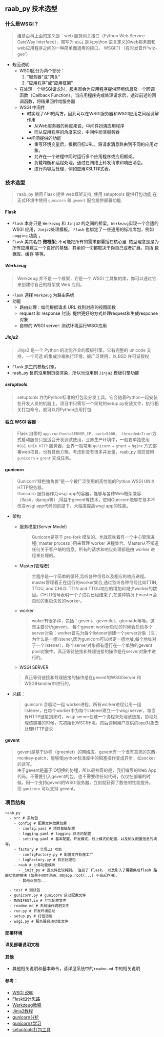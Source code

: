 ## raab_py 技术选型
### 什么是WSGI？
>维基百科上面的定义是：web 服务网关接口（Python Web Service GateWay Interface），简写为 `WSGI`.是为python 语言定义的web服务器和web应用程序之间的一种简单而通用的接口。
WSGI[1] （有时发音作'wiz-gee'）

- 规范说明  
  - WSGI区分为两个部分：
    1. “服务器”或“网关”
    2. “应用程序”或“应用框架”
  - 在处理一个WSGI请求时，服务器会为应用程序提供环境信息及一个回调函数（Callback Function）。当应用程序完成处理请求后，透过前述的回调函数，将结果回传给服务器
  - WSGI 中间件
    - 时实现了API的两方，因此可以在WSGI服务器和WSGI应用之间起调解作用
      - 从Web服务器的角度来说，中间件扮演应用程序
      - 而从应用程序的角度来说，中间件扮演服务器
    - 中间间提供的功能
      - 重写环境变量后，根据目标URL，将请求消息路由到不同的应用对象。
      - 允许在一个进程中同时运行多个应用程序或应用框架。
      - 负载均衡和远程处理，通过在网络上转发请求和响应消息。
      - 进行内容后处理，例如应用XSLT样式表。

### 技术选型
> raab_py 使用 Flask 提供 web框架支持, 使用 setuptools 提供打包功能,在 正式环境中使用 `gunicorn` 和 `gevent` 配合提供部署功能.

#### Flask
  - `Flask` 本身只是 `Werkezug` 和 `Jinja2` 的之间的桥梁，`Werkezug`实现一个合适的 WSGI 应用，`Jinja2`处理模板。 `Flask` 也绑定了一些通用的标准库包，例如 `Logging` 功能 。
  - `FLask` 美其名曰 __微框架__; 不可能把所有的需求都囊括在核心里.
  核型理念是是为所有应用建立一个良好的基础，其余的一切都取决于你自己或者扩展。包括 数据库、缓存 等等。
##### Werkzeug
>Werkzeug 并不是 一个框架，它是一个 WSGI 工具集的库，你可以通过它来创建你自己的框架或 Web 应用。

- `Flask` 选择 `Werkzeug` 为路由系统
- 功能
  - 路由处理：如何根据请求 URL 找到对应的视图函数
  - request 和 response 封装: 提供更好的方式处理request和生成response对象
  - 自带的 WSGI server: 测试环境运行WSGI应用

##### Jinja2
> Jinja2 是一个 Python 的功能齐全的模板引擎。它有完整的 unicode 支持，一个可选 的集成沙箱执行环境，被广泛使用，以 BSD 许可证授权

- `Flask` 原生的模板引擎。
- raab_py 目前没用到页面渲染，所以也没用到 `Jinja2` 模板引擎功能

##### setuptools
>setuptools 作为Python标准的打包及分发工具。它会随着Python一起安装在开发人员的机器上。项目中只需写一个简短的setup.py安装文件，执行相关打包命令，就可以将Python应用打包.


#### 独立 WSGI 容器
>Flask 自带的 `app.run(host=SERVER_IP, port=5000,  threaded=True)`方式启动服务只是适合开发测试使用，业界生产环境中，一般要单独使用 `WSGI UNIX HTTP` 服务器，业界一般常用 `gunicorn` + `grent` + `Nginx` 方式部署web项目。也有其他方案。考虑到没有很多并发量，raab_py 目前使用 `gunicorn` + `grent` 完成任务。

#### gunicorn
> Gunicorn“绿色独角兽”是一个被广泛使用的高性能的Python WSGI UNIX HTTP服务器。  
Gunicorn 服务器作为wsgi app的容器，能够与各种Web框架兼容（flask，django等）,得益于gevent等技术，使用Gunicorn能够在基本不改变wsgi app代码的前提下，大幅度提高wsgi app的性能。

- 架构
  - 服务模型(Server Model)
    >Gunicorn是基于 pre-fork 模型的。也就意味着有一个中心管理进程( master process )用来管理 worker 进程集合。Master从不知道任何关于客户端的信息。所有的请求和响应处理都是由 worker 进程来处理的。

  - Master(管理者)
    >主程序是一个简单的循环,监听各种信号以及相应的响应进程。master管理着正在运行的worker集合,通过监听各种信号比如TTIN, TTOU, and CHLD. TTIN and TTOU响应的增加和减少worker的数目。CHLD信号表明一个子进程已经结束了,在这种情况下master会自动的重启失败的worker。

  - worker
    >woker有很多种，包括：gevent、geventlet、gtornado等等。这里主要分析gevent。
  每个gevent worker启动的时候会启动多个server对象：worker首先为每个listener创建一个server对象（注：为什么是一组listener,因为gunicorn可以绑定一组地址,每个地址对于一个listener），每个server对象都有运行在一个单独的gevent pool对象中。真正等待链接和处理链接的操作是在server对象中进行的。

  - WSGI SERVER
  > 真正等待链接和处理链接的操作是在gevent的WSGIServer 和 WSGIHandler中进行的。

- 总结：
  >gunicorn 会启动一组 worker进程，所有worker进程公用一组listener，在每个worker中为每个listener建立一个wsgi server。每当有HTTP链接到来时，wsgi server创建一个协程来处理该链接，协程处理该链接的时候，先初始化WSGI环境，然后调用用户提供的app对象去处理HTTP请求

#### gevent
> gevent是基于协程（greenlet）的网络库。gevent有一个很有意思的东西-monkey-patch，能够使python标准库中的阻塞操作变成异步，如socket的读写。  
由于gevent是基于IO切换的协程，所以最神奇的是，我们编写的Web App代码，不需要引入gevent的包，也不需要改任何代码，仅仅在部署的时候，用一个支持gevent的WSGI服务器，立刻就获得了数倍的性能提升。  
而 `gunicorn` 可以支持 gevent。


### 项目结构
```
raab_py
  - src # 系统包
    - config # 配置文件放置位置
      - config.yaml # 项目基础配置
      - logging.yaml # logging 日志的配置
      - setting.yaml # 基本配置，开发模式，线上模式的配置，以及相关配置信息的填写。
    - factory # 全局工厂功能
      - configFactory.py # 配置文件处理工厂
      - logFactory.py # 日志处理包
    - raab # 业务功能模块
      - _init_py # 该文件比较特别。 注册了 Flask， 以及引入了需要集成flask 路由功能的模块（如果不同时注册，则@app.root(...) 不会起作用）。
      - 其他业务包...

  - test # 测试包
  - gunicorn.py # gunicorn 启动配置文件
  - MANIFEST.in # 打包配置文件
  - readme.md # 系统操作说明文件
  - run.py # 开发环境启动
  - setup.py # 打包功能
  - wsgi.py # 服务器启动功能文件
```

#### 部署环境

__详见部署说明文档__

#### 其他
  - 其他相关说明和基本命令，请详见系统中的`readme.md` 中的相关说明

#### 参考：
- [WSGI 说明](https://zh.wikipedia.org/wiki/Web%E6%9C%8D%E5%8A%A1%E5%99%A8%E7%BD%91%E5%85%B3%E6%8E%A5%E5%8F%A3)
- [Flask设计思路](https://dormousehole.readthedocs.io/en/latest/design.html#design)
- [Werkzeug教程](https://werkzeug-docs-cn.readthedocs.io/zh_CN/latest/tutorial.html)
- [Jinja2教程](http://docs.jinkan.org/docs/jinja2/templates.html)
- [gunicorn分析](https://blog.csdn.net/bbwangj/article/details/82684573)
- [gunicornz学习](http://www.hbnnforever.cn/article/gunicornbaseintro.html)
- [setuptools打包工具](http://www.bjhee.com/setuptools.html)
